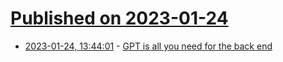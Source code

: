 # [Published on 2023-01-24](index.md)

* [2023-01-24, 13:44:01](https://news.ycombinator.com/item?id=34503418) - [GPT is all you need for the back end](https://github.com/TheAppleTucker/backend-GPT)
